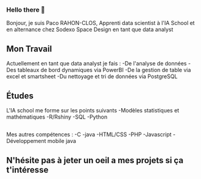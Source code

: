 ### Hello there 👋
Bonjour, je suis Paco RAHON-CLOS, Apprenti data scientist à l'IA School et en alternance chez Sodexo Space Design en tant que data analyst
## Mon Travail
Actuellement en tant que data analyst je fais :
-De l'analyse de données
-Des tableaux de bord dynamiques via PowerBI
-De la gestion de table via excel et smartsheet
-Du nettoyage et tri de données via PostgreSQL
## Études
L'IA school me forme sur les points suivants
-Modèles statistiques et mathématiques
-R/Rshiny
-SQL
-Python
##
Mes autres compétences : 
-C
-java
-HTML/CSS
-PHP
-Javascript
-Développement mobile java
## N'hésite pas à jeter un oeil a mes projets si ça t'intéresse

<!--
**Pacorahon/Pacorahon** is a ✨ _special_ ✨ repository because its `README.md` (this file) appears on your GitHub profile.

Here are some ideas to get you started:

- 🔭 I’m currently working on ...
- 🌱 I’m currently learning ...
- 👯 I’m looking to collaborate on ...
- 🤔 I’m looking for help with ...
- 💬 Ask me about ...
- 📫 How to reach me: ...
- 😄 Pronouns: ...
- ⚡ Fun fact: ...
-->
